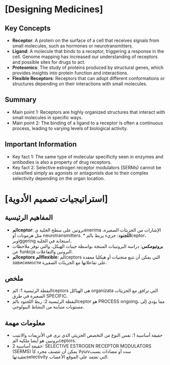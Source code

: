 # [Designing Medicines]
## Key Concepts
* **Receptor**: A protein on the surface of a cell that receives signals from small molecules, such as hormones or neurotransmitters.
* **Ligand**: A molecule that binds to a receptor, triggering a response in the cell. Genome mapping has increased our understanding of receptors and possible sites for drugs to act.
* **Proteomics**: The study of proteins produced by structural genes, which provides insights into protein function and interactions.
* **Flexible Receptors**: Receptors that can adopt different conformations or structures depending on their interactions with small molecules.

## Summary
* Main point 1: Receptors are highly organized structures that interact with small molecules in specific ways.
* Main point 2: The binding of a ligand to a receptor is often a continuous process, leading to varying levels of biological activity.

## Important Information
* Key fact 1: The same type of molecular specificity seen in enzymes and antibodies is also a property of drug receptors.
* Key fact 2: Selective estrogen receptor modulators (SERMs) cannot be classified simply as agonists or antagonists due to their complex selectivity depending on the organ location.

# [استراتيجيات تصميم الأدوية]
## المفاهيم الرئيسية
* **المceptor**: بروتين على سطح الخلية يenerima الإشارات من الجزيئات الصغيرة، مثل هرمونات أو neurotransmitters. * **اللجنود**: جزيء يربط بالمceptor، ويرiggering استجابة في الخلية.
* **بروتيومكس**: دراسة البروتينات المنتجة بواسطة جينات الهيكل، والتي توفر ملاحظات عن funkcja البروتين والتفاعلات.
* **المceptors المflexible**: المceptors التي يمكن أن تتبع منحنيات أو هيكليا معقدة зависимости على تفاعلاتها مع الجزيئات الصغيرة.

## ملخص
* النقطة الرئيسية 1: المceptors هي الهياكل organizata التي ترافق مع الجزيئات الصغيرة في طرق SPECIFIC.
* النقطة الرئيسية 2: ربط اللجنود بالمceptor هو PROCESS ongoing، مما يؤدي إلى مستويات متباينة من النشاط البيولوجي.

## معلومات مهمة
* حقيقة أساسية 1: نفس النوع من التخصص الجزيئي الذي نرى في الأنزيمات والانتيب بروتيين هو أيضا ملكية المceptors.
* حقيقة أساسية 2: SELECTIVE ESTROGEN RECEPTOR MODULATORS (SERMS) لا يمكن أن تتصنف مجرد كأγωνست أو مضادات بسبب تعقيدتهاselectivity التي تعتمد على الموقع الأعصاب.